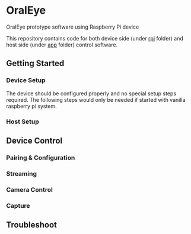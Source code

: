 # OralEye
OralEye prototype software using Raspberry Pi device

This repository contains code for both device side (under [rpi](https://github.com/hjiang36/OralEye/tree/main/rpi) folder) and host side (under [app](https://github.com/hjiang36/OralEye/tree/main/app) folder) control software.

## Getting Started
### Device Setup
The device should be configured properly and no special setup steps required. The following steps would only be needed if started with vanilla raspberry pi system.


### Host Setup 


## Device Control
### Pairing & Configuration

### Streaming

### Camera Control

### Capture

## Troubleshoot
